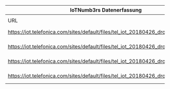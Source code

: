 |IoTNumb3rs Datenerfassung|||||||||||
| ---- | ---- | ---- | ---- | ---- | ---- | ---- | ---- | ---- | ---- | ---- |
||||||||||||
|URL|home_url|filename|device_class|device_count|market_class|market_volume|prognosis_year|publication_year|authorship_class|Dropbox folder|
|https://iot.telefonica.com/sites/default/files/tel_iot_20180426_drones_eng_v2.png|https://iot.telefonica.com/blog/infographic-iot-connected-drones|file5_tel_iot_20180426_drones_eng_v2.png|drones||value|1.27E+11||2018|company|MariaMarg/20181122-1500|
|https://iot.telefonica.com/sites/default/files/tel_iot_20180426_drones_eng_v2.png|https://iot.telefonica.com/blog/infographic-iot-connected-drones|file5_tel_iot_20180426_drones_eng_v2.png|drones||potential market|32400000000||2018|company|MariaMarg/20181122-1500|
|https://iot.telefonica.com/sites/default/files/tel_iot_20180426_drones_eng_v2.png|https://iot.telefonica.com/blog/infographic-iot-connected-drones|file5_tel_iot_20180426_drones_eng_v2.png|drones||infrastructure worth|45000000000||2018|company|MariaMarg/20181122-1500|
|https://iot.telefonica.com/sites/default/files/tel_iot_20180426_drones_eng_v2.png|https://iot.telefonica.com/blog/infographic-iot-connected-drones|file5_tel_iot_20180426_drones_eng_v2.png|drones||security value|10500000000||2018|company|MariaMarg/20181122-1500|
